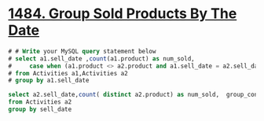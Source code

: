 # [1484. Group Sold Products By The Date](https://leetcode.com/problems/group-sold-products-by-the-date/)
```sql
# # Write your MySQL query statement below
# select a1.sell_date ,count(a1.product) as num_sold, 
#     case when (a1.product <> a2.product and a1.sell_date = a2.sell_date) then concat(a1.product,",",a2.product) end as products
# from Activities a1,Activities a2
# group by a1.sell_date

select a2.sell_date,count( distinct a2.product) as num_sold,  group_concat(distinct(product) separator ',') as products
from Activities a2
group by sell_date
```